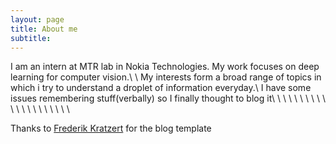 ```yaml
---
layout: page
title: About me
subtitle:
---
```


I am an intern at MTR lab in Nokia Technologies. My work focuses on deep learning for computer vision.\\
\\
My interests form a broad range of topics in which i try to understand a droplet of information everyday.\\
I have some issues remembering stuff(verbally) so I finally thought to blog it\\
\\
\\
\\
\\
\\
\\
\\
\\
\\
\\
\\
\\
\\
\\
\\
\\
\\
\\
\\
\\


Thanks to  [Frederik Kratzert](https://github.com/kratzert) for the blog template